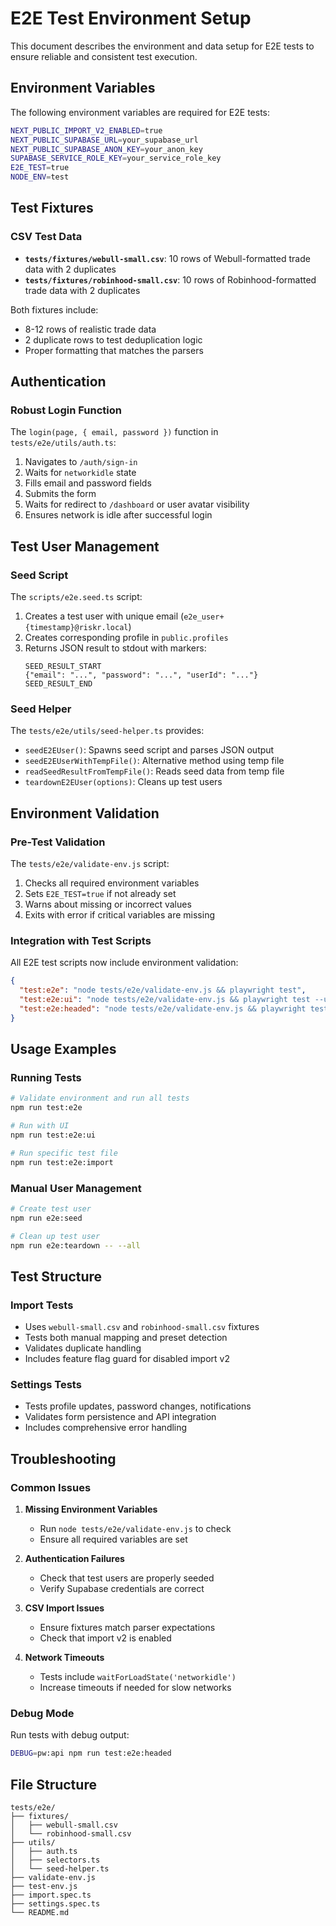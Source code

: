 # E2E Test Environment Setup

This document describes the environment and data setup for E2E tests to ensure reliable and consistent test execution.

## Environment Variables

The following environment variables are required for E2E tests:

```bash
NEXT_PUBLIC_IMPORT_V2_ENABLED=true
NEXT_PUBLIC_SUPABASE_URL=your_supabase_url
NEXT_PUBLIC_SUPABASE_ANON_KEY=your_anon_key
SUPABASE_SERVICE_ROLE_KEY=your_service_role_key
E2E_TEST=true
NODE_ENV=test
```

## Test Fixtures

### CSV Test Data

- **`tests/fixtures/webull-small.csv`**: 10 rows of Webull-formatted trade data with 2 duplicates
- **`tests/fixtures/robinhood-small.csv`**: 10 rows of Robinhood-formatted trade data with 2 duplicates

Both fixtures include:
- 8-12 rows of realistic trade data
- 2 duplicate rows to test deduplication logic
- Proper formatting that matches the parsers

## Authentication

### Robust Login Function

The `login(page, { email, password })` function in `tests/e2e/utils/auth.ts`:

1. Navigates to `/auth/sign-in`
2. Waits for `networkidle` state
3. Fills email and password fields
4. Submits the form
5. Waits for redirect to `/dashboard` or user avatar visibility
6. Ensures network is idle after successful login

## Test User Management

### Seed Script

The `scripts/e2e.seed.ts` script:

1. Creates a test user with unique email (`e2e_user+{timestamp}@riskr.local`)
2. Creates corresponding profile in `public.profiles`
3. Returns JSON result to stdout with markers:
   ```
   SEED_RESULT_START
   {"email": "...", "password": "...", "userId": "..."}
   SEED_RESULT_END
   ```

### Seed Helper

The `tests/e2e/utils/seed-helper.ts` provides:

- `seedE2EUser()`: Spawns seed script and parses JSON output
- `seedE2EUserWithTempFile()`: Alternative method using temp file
- `readSeedResultFromTempFile()`: Reads seed data from temp file
- `teardownE2EUser(options)`: Cleans up test users

## Environment Validation

### Pre-Test Validation

The `tests/e2e/validate-env.js` script:

1. Checks all required environment variables
2. Sets `E2E_TEST=true` if not already set
3. Warns about missing or incorrect values
4. Exits with error if critical variables are missing

### Integration with Test Scripts

All E2E test scripts now include environment validation:

```json
{
  "test:e2e": "node tests/e2e/validate-env.js && playwright test",
  "test:e2e:ui": "node tests/e2e/validate-env.js && playwright test --ui",
  "test:e2e:headed": "node tests/e2e/validate-env.js && playwright test --headed"
}
```

## Usage Examples

### Running Tests

```bash
# Validate environment and run all tests
npm run test:e2e

# Run with UI
npm run test:e2e:ui

# Run specific test file
npm run test:e2e:import
```

### Manual User Management

```bash
# Create test user
npm run e2e:seed

# Clean up test user
npm run e2e:teardown -- --all
```

## Test Structure

### Import Tests

- Uses `webull-small.csv` and `robinhood-small.csv` fixtures
- Tests both manual mapping and preset detection
- Validates duplicate handling
- Includes feature flag guard for disabled import v2

### Settings Tests

- Tests profile updates, password changes, notifications
- Validates form persistence and API integration
- Includes comprehensive error handling

## Troubleshooting

### Common Issues

1. **Missing Environment Variables**
   - Run `node tests/e2e/validate-env.js` to check
   - Ensure all required variables are set

2. **Authentication Failures**
   - Check that test users are properly seeded
   - Verify Supabase credentials are correct

3. **CSV Import Issues**
   - Ensure fixtures match parser expectations
   - Check that import v2 is enabled

4. **Network Timeouts**
   - Tests include `waitForLoadState('networkidle')`
   - Increase timeouts if needed for slow networks

### Debug Mode

Run tests with debug output:

```bash
DEBUG=pw:api npm run test:e2e:headed
```

## File Structure

```
tests/e2e/
├── fixtures/
│   ├── webull-small.csv
│   └── robinhood-small.csv
├── utils/
│   ├── auth.ts
│   ├── selectors.ts
│   └── seed-helper.ts
├── validate-env.js
├── test-env.js
├── import.spec.ts
├── settings.spec.ts
└── README.md
```

